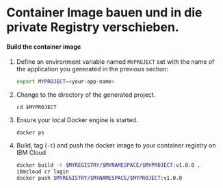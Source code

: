 # Container Image bauen und in die private Registry verschieben.

#### Build the container image

1. Define an environment variable named `MYPROJECT` set with the name of the application you generated in the previous section:

   ```bash
   export MYPROJECT=<your-app-name>
   ```

2. Change to the directory of the generated project.

   ```text
   cd $MYPROJECT
   ```

3. Ensure your local Docker engine is started.

   ```text
   docker ps
   ```

4. Build, tag \(`-t`\) and push the docker image to your container registry on IBM Cloud

   ```bash
   docker build -t $MYREGISTRY/$MYNAMESPACE/$MYPROJECT:v1.0.0 .
   ibmcloud cr login
   docker push $MYREGISTRY/$MYNAMESPACE/$MYPROJECT:v1.0.0
   ```


